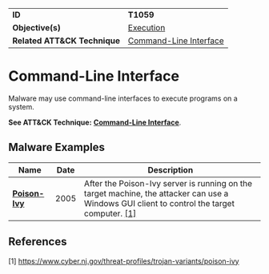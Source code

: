 |||
|---------|------------------------|
|**ID**|**T1059**|
|**Objective(s)**|[Execution](https://github.com/MBCProject/mbc-markdown/tree/master/execution)|
|**Related ATT&CK Technique**|[Command-Line Interface](https://attack.mitre.org/techniques/T1059)|

Command-Line Interface
======================
Malware may use command-line interfaces to execute programs on a system.

**See ATT&CK Technique:** [**Command-Line Interface**](https://attack.mitre.org/techniques/T1059).

Malware Examples
----------------
|Name|Date|Description|
|-----------------------------|--------|-----------------------------|
|[**Poison-Ivy**](https://github.com/MBCProject/mbc-markdown/tree/master/xample-malware/poison-ivy.md)|2005|After the Poison-Ivy server is running on the target machine, the attacker can use a Windows GUI client to control the target computer. [[1]](#1)|

References
----------
<a name="1">[1]</a> https://www.cyber.nj.gov/threat-profiles/trojan-variants/poison-ivy

